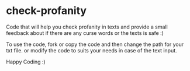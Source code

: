# check-profanity
Code that will help you check profanity in texts and provide a small feedback about if there are any curse words or the texts is safe :)

To use the code, fork or copy the code and then change the path for your txt file.
or modify the code to suits your needs in case of the text input. 

Happy Coding :)
